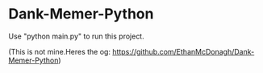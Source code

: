 # Dank-Memer-Python
Use "python main.py" to run this project.

(This is not mine.Heres the og: https://github.com/EthanMcDonagh/Dank-Memer-Python)